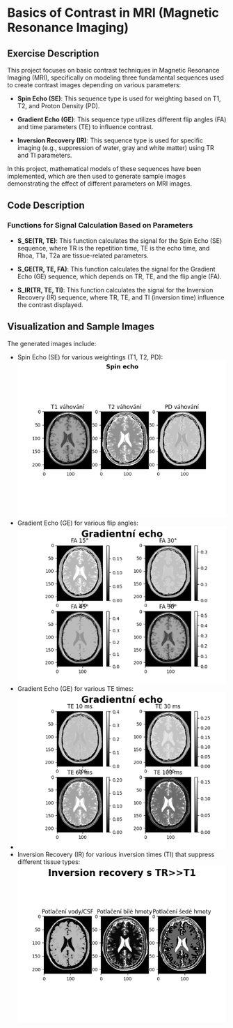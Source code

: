 # Basics of Contrast in MRI (Magnetic Resonance Imaging)

## Exercise Description

This project focuses on basic contrast techniques in Magnetic Resonance Imaging (MRI), specifically on modeling three fundamental sequences used to create contrast images depending on various parameters:

- **Spin Echo (SE)**: This sequence type is used for weighting based on T1, T2, and Proton Density (PD).
  
- **Gradient Echo (GE)**: This sequence type utilizes different flip angles (FA) and time parameters (TE) to influence contrast.
  
- **Inversion Recovery (IR)**: This sequence type is used for specific imaging (e.g., suppression of water, gray and white matter) using TR and TI parameters.

In this project, mathematical models of these sequences have been implemented, which are then used to generate sample images demonstrating the effect of different parameters on MRI images.

## Code Description

### Functions for Signal Calculation Based on Parameters

- **S_SE(TR, TE)**: This function calculates the signal for the Spin Echo (SE) sequence, where TR is the repetition time, TE is the echo time, and Rhoa, T1a, T2a are tissue-related parameters.

- **S_GE(TR, TE, FA)**: This function calculates the signal for the Gradient Echo (GE) sequence, which depends on TR, TE, and the flip angle (FA).

- **S_IR(TR, TE, TI)**: This function calculates the signal for the Inversion Recovery (IR) sequence, where TR, TE, and TI (inversion time) influence the contrast displayed.

## Visualization and Sample Images

The generated images include:

- Spin Echo (SE) for various weightings (T1, T2, PD):
  ![Spin Echo](images/spin_echo.png)
- Gradient Echo (GE) for various flip angles:
  ![Gradient Echo](images/grad_echo_FA.png)
- Gradient Echo (GE) for various TE times:
- ![Gradient Echo](images/grad_echo_TE.png)
- Inversion Recovery (IR) for various inversion times (TI) that suppress different tissue types:
  ![Inversion Recovery](images/inversion_recovery.png)
